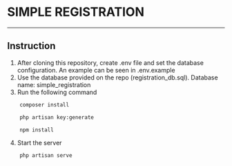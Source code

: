 # SIMPLE REGISTRATION

---

## Instruction
1. After cloning this repository, create .env file and set the database configuration. An example can be seen in .env.example
2. Use the database provided on the repo (registration_db.sql). Database name: simple_registration
3. Run the following command
```bash
    composer install
```
```bash
    php artisan key:generate
```
```bash
    npm install
```
4. Start the server
```bash
    php artisan serve
```